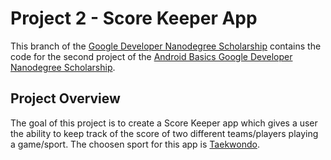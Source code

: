 # Project 2 - Score Keeper App

This branch of the [Google Developer Nanodegree Scholarship](https://github.com/EnduranceCode/GoogleDeveloperNanodegreeScholarship) contains the code for the second project of the [Android Basics Google Developer Nanodegree Scholarship](https://sites.google.com/knowlabs.com/gdnd2017).

## Project Overview
The goal of this project is to create a Score Keeper app which gives a user the ability to keep track of the score of two different teams/players playing a game/sport. The choosen sport for this app is [Taekwondo](https://en.wikipedia.org/wiki/Taekwondo).